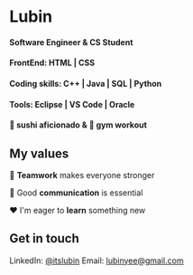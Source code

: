 # Lubin 
#### Software Engineer & CS Student <br/>
#### FrontEnd: HTML | CSS <br/>
#### Coding skills: C++ | Java | SQL | Python  <br/>
#### Tools: Eclipse | VS Code | Oracle <br/>
####  :sushi: sushi aficionado & :muscle: gym workout

## My values

:open_hands:  **Teamwork** makes everyone stronger <br/>

:key:  Good **communication** is essential <br/>

:hearts:  I'm eager to **learn** something new <br/>


## Get in touch 
LinkedIn: [@itslubin](https://www.linkedin.com/in/itslubin/)
Email: lubinyee@gmail.com

